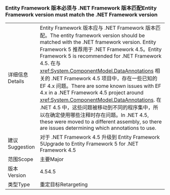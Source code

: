 ### <a name="entity-framework-version-must-match-the-net-framework-version"></a><span data-ttu-id="869aa-101">Entity Framework 版本必须与 .NET Framework 版本匹配</span><span class="sxs-lookup"><span data-stu-id="869aa-101">Entity Framework version must match the .NET Framework version</span></span>

|   |   |
|---|---|
|<span data-ttu-id="869aa-102">详细信息</span><span class="sxs-lookup"><span data-stu-id="869aa-102">Details</span></span>|<span data-ttu-id="869aa-103">Entity Framework 版本应与 .NET Framework 版本匹配。</span><span class="sxs-lookup"><span data-stu-id="869aa-103">The entity framework version should be matched with the .NET framework version.</span></span> <span data-ttu-id="869aa-104">Entity Framework 5 推荐用于 .NET Framework 4.5。</span><span class="sxs-lookup"><span data-stu-id="869aa-104">Entity Framework 5 is recommended for .NET Framework 4.5.</span></span> <span data-ttu-id="869aa-105">在与 <xref:System.ComponentModel.DataAnnotations> 相关的 .NET Framework 4.5 项目中，存在一些已知的 EF 4.x 问题。</span><span class="sxs-lookup"><span data-stu-id="869aa-105">There are some known issues with EF 4.x in a .NET Framework 4.5 project around <xref:System.ComponentModel.DataAnnotations>.</span></span> <span data-ttu-id="869aa-106">在 .NET 4.5 中，这些问题被移动到不同的程序集中，所以在确定使用哪些注释时存在问题。</span><span class="sxs-lookup"><span data-stu-id="869aa-106">In .NET 4.5, these were moved to a different assembly, so there are issues determining which annotations to use.</span></span>|
|<span data-ttu-id="869aa-107">建议</span><span class="sxs-lookup"><span data-stu-id="869aa-107">Suggestion</span></span>|<span data-ttu-id="869aa-108">对于 .NET Framework 4.5 升级到 Entity Framework 5</span><span class="sxs-lookup"><span data-stu-id="869aa-108">Upgrade to Entity Framework 5 for .NET Framework 4.5</span></span>|
|<span data-ttu-id="869aa-109">范围</span><span class="sxs-lookup"><span data-stu-id="869aa-109">Scope</span></span>|<span data-ttu-id="869aa-110">主要</span><span class="sxs-lookup"><span data-stu-id="869aa-110">Major</span></span>|
|<span data-ttu-id="869aa-111">版本</span><span class="sxs-lookup"><span data-stu-id="869aa-111">Version</span></span>|<span data-ttu-id="869aa-112">4.5</span><span class="sxs-lookup"><span data-stu-id="869aa-112">4.5</span></span>|
|<span data-ttu-id="869aa-113">类型</span><span class="sxs-lookup"><span data-stu-id="869aa-113">Type</span></span>|<span data-ttu-id="869aa-114">重定目标</span><span class="sxs-lookup"><span data-stu-id="869aa-114">Retargeting</span></span>|

